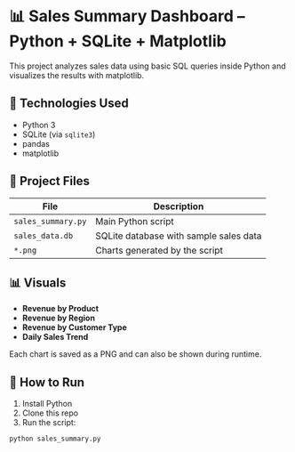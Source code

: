 # 📊 Sales Summary Dashboard – Python + SQLite + Matplotlib

This project analyzes sales data using basic SQL queries inside Python and visualizes the results with matplotlib.

## 🔧 Technologies Used

- Python 3
- SQLite (via `sqlite3`)
- pandas
- matplotlib

## 📁 Project Files

| File                        | Description                             |
|-----------------------------|-----------------------------------------|
| `sales_summary.py`          | Main Python script                      |
| `sales_data.db`             | SQLite database with sample sales data |
| `*.png`                     | Charts generated by the script         |

## 📊 Visuals

- **Revenue by Product**
- **Revenue by Region**
- **Revenue by Customer Type**
- **Daily Sales Trend**

Each chart is saved as a PNG and can also be shown during runtime.

## 🚀 How to Run

1. Install Python
2. Clone this repo
3. Run the script:

```bash
python sales_summary.py
